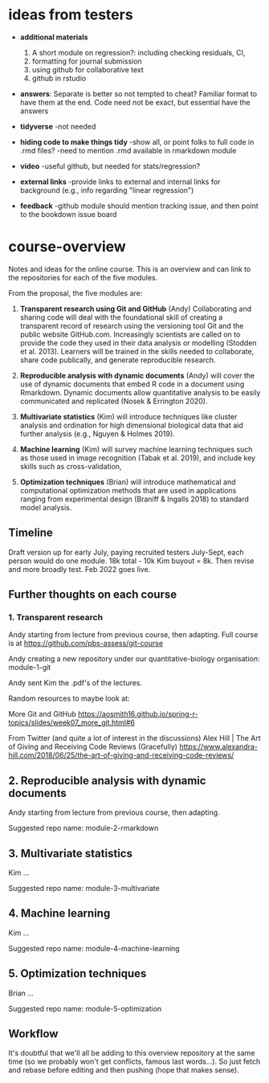 # ideas from testers

- **additional materials**
  1. A short module on regression?: including checking residuals, CI, 
  2. formatting for journal submission
  3. using github for collaborative text
  4. github in rstudio
  
- **answers**: Separate is better so not tempted to cheat? Familiar format to have them at the end. Code need not be exact, but essential have the answers

- **tidyverse** -not needed 

- **hiding code to make things tidy**
-show all, or point folks to full code in .rmd files?
-need to mention .rmd available in rmarkdown module

- **video**
-useful github, but needed for stats/regression?

- **external links**
-provide links to external and internal links for background (e.g., info regarding "linear regression")

- **feedback**
-github module should mention tracking issue, and then point to the bookdown issue board
# course-overview
Notes and ideas for the online course. This is an overview and can link to the repositories for each of the five modules.

From the proposal, the five modules are:

1. **Transparent research using Git and GitHub** (Andy) Collaborating and sharing code will deal with the foundational skill of creating a transparent record of research using the versioning tool Git and the public website
GitHub.com. Increasingly scientists are called on to provide the code they used in their data
analysis or modelling (Stodden et al. 2013). Learners will be trained in the skills needed to
collaborate, share code publically, and generate reproducible research.

1. **Reproducible analysis with dynamic documents** (Andy) will cover the use of dynamic documents
that embed R code in a document using Rmarkdown. Dynamic documents allow quantitative
analysis to be easily communicated and replicated (Nosek & Errington 2020).

1. **Multivariate statistics** (Kim) will introduce techniques like cluster analysis and ordination for high
dimensional biological data that aid further analysis (e.g., Nguyen & Holmes 2019).

1. **Machine learning** (Kim) will survey machine learning techniques such as those used in image
recognition (Tabak et al. 2019), and include key skills such as cross-validation,

1. **Optimization techniques** (Brian) will introduce mathematical and computational optimization
methods that are used in applications ranging from experimental design (Braniff & Ingalls 2018) to standard model analysis.


## Timeline

Draft version up for early July, paying recruited testers July-Sept, each person would do one module. 
18k total - 10k Kim buyout = 8k.
Then revise and more broadly test.
Feb 2022 goes live.


## Further thoughts on each course

### 1. Transparent research 

Andy starting from lecture from previous course, then adapting. Full course is at https://github.com/pbs-assess/git-course

Andy creating a new repository under our quantitative-biology organisation: module-1-git  

Andy sent Kim the .pdf's of the lectures. 


Random resources to maybe look at:

More Git and GitHub  https://aosmith16.github.io/spring-r-topics/slides/week07_more_git.html#6

From Twitter (and quite a lot of interest in the discussions) Alex Hill | The Art of Giving and Receiving Code Reviews (Gracefully)
https://www.alexandra-hill.com/2018/06/25/the-art-of-giving-and-receiving-code-reviews/

## 2. Reproducible analysis with dynamic documents 

Andy starting from lecture from previous course, then adapting.

Suggested repo name: module-2-rmarkdown

## 3. Multivariate statistics 

Kim ...

Suggested repo name: module-3-multivariate

## 4. Machine learning 

Kim ...

Suggested repo name: module-4-machine-learning

## 5. Optimization techniques

Brian ...

Suggested repo name: module-5-optimization

## Workflow

It's doubtful that we'll all be adding to this overview repository at the same time (so we probably won't get conflicts, famous last words...). So just fetch and rebase before editing and then pushing (hope that makes sense).

